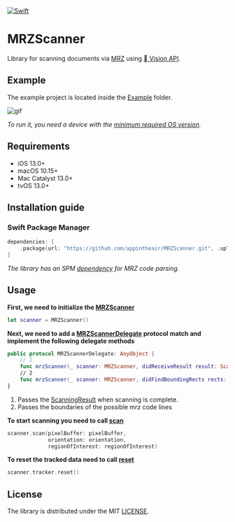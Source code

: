 [![Swift](https://github.com/appintheair/MRZScanner/actions/workflows/swift.yml/badge.svg)](https://github.com/appintheair/MRZScanner/actions/workflows/swift.yml)
# MRZScanner
Library for scanning documents via [MRZ](https://en.wikipedia.org/wiki/Machine-readable_passport) using [ Vision API](https://developer.apple.com/documentation/vision/vnrecognizetextrequest).

## Example
The example project is located inside the [Example](https://github.com/appintheair/MRZScanner/tree/develop/Example) folder. 

![gif](https://raw.githubusercontent.com/appintheair/MRZScanner/develop/docs/img/example.png)

*To run it, you need a device with the [minimum required OS version](https://github.com/appintheair/MRZScanner#requirements).*

## Requirements
* iOS 13.0+
* macOS 10.15+
* Mac Catalyst 13.0+
* tvOS 13.0+

## Installation guide
### Swift Package Manager
```swift
dependencies: [
    .package(url: "https://github.com/appintheair/MRZScanner.git", .upToNextMajor(from: "0.0.1"))
]
```
*The library has an SPM [dependency](https://github.com/appintheair/MRZParser) for MRZ code parsing.*

## Usage
**First, we need to initialize the [MRZScanner](https://github.com/appintheair/MRZScanner/tree/develop/Sources/MRZScanner/MRZScanner.swift#L21)**

```swift
let scanner = MRZScanner()
```

**Next, we need to add a [MRZScannerDelegate](https://github.com/appintheair/MRZScanner/tree/develop/Sources/MRZScanner/MRZScanner.swift#L11) protocol match and implement the following delegate methods**

```swift
public protocol MRZScannerDelegate: AnyObject {
    // 1
    func mrzScanner(_ scanner: MRZScanner, didReceiveResult result: ScanningResult)
    // 2
    func mrzScanner(_ scanner: MRZScanner, didFindBoundingRects rects: [CGRect])
}
```
1. Passes the [ScanningResult](https://github.com/appintheair/MRZScanner/tree/develop/Sources/MRZScanner/MRZScanner.swift#L21) when scanning is complete.
2. Passes the boundaries of the possible mrz code lines

**To start scanning you need to call [scan](https://github.com/appintheair/MRZScanner/tree/develop/Sources/MRZScanner/MRZScanner.swift#L45)**

```swift
scanner.scan(pixelBuffer: pixelBuffer,
             orientation: orientation,
             regionOfInterest: regionOfInterest)
```

**To reset the tracked data need to call [reset](https://github.com/appintheair/MRZScanner/tree/develop/Sources/MRZScanner/ResultTracker.swift#L55)**

```swift
scanner.tracker.reset()
```

## License
The library is distributed under the MIT [LICENSE](https://opensource.org/licenses/MIT).
